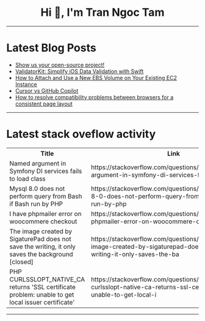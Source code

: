 <h1 align="center">Hi 👋, I'm Tran Ngoc Tam</h1>

---

# Latest Blog Posts 
<!-- BLOG-POST-LIST:START -->
- [Show us your open-source project!](https://dev.to/litlyx/show-us-your-open-source-project-32o)
- [ValidatorKit: Simplify iOS Data Validation with Swift](https://dev.to/alhiane/validatorkit-simplify-ios-data-validation-with-swift-2p7j)
- [How to Attach and Use a New EBS Volume on Your Existing EC2 Instance](https://dev.to/shahidkhans/how-to-attach-and-use-a-new-ebs-volume-on-your-existing-ec2-instance-29oo)
- [Cursor vs GitHub Copilot](https://dev.to/builderio/cursor-vs-github-copilot-5581)
- [How to resolve compatibility problems between browsers for a consistent page layout](https://dev.to/palourderouge/how-to-resolve-compatibility-problems-between-browsers-for-a-consistent-page-layout-2b92)
<!-- BLOG-POST-LIST:END -->

---

# Latest stack oveflow activity
<table>
  <tr><th>Title</th><th>Link</th></tr>
  <!-- STACKOVERFLOW:START --><tr><td>Named argument in Symfony DI services fails to load class</td><td>https://stackoverflow.com/questions/79022781/named-argument-in-symfony-di-services-fails-to-load-class</td></tr><tr><td>Mysql 8.0 does not perform query from Bash if Bash run by PHP</td><td>https://stackoverflow.com/questions/79022674/mysql-8-0-does-not-perform-query-from-bash-if-bash-run-by-php</td></tr><tr><td>I have phpmailer error on woocommere checkout</td><td>https://stackoverflow.com/questions/79022595/i-have-phpmailer-error-on-woocommere-checkout</td></tr><tr><td>The image created by SigaturePad does not save the writing, it only saves the background [closed]</td><td>https://stackoverflow.com/questions/79022589/the-image-created-by-sigaturepad-does-not-save-the-writing-it-only-saves-the-ba</td></tr><tr><td>PHP CURLSSLOPT_NATIVE_CA returns &#39;SSL certificate problem: unable to get local issuer certificate&#39;</td><td>https://stackoverflow.com/questions/79022588/php-curlsslopt-native-ca-returns-ssl-certificate-problem-unable-to-get-local-i</td></tr><!-- STACKOVERFLOW:END -->
</table>

---



